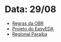 # Data: 29/08
- [Regras da OBR](https://www.obr.org.br/manuais/OBR2023_MP_ManualRegrasRegionalEstadual.pdf)
- [Projeto do EasyEDA](https://u.easyeda.com/join?type=project&key=b0c53d26623ca0f7be4ec1aa16b40db0&inviter=3584933e3524460bab61ca1e0cbfc855)
- [Regional Paraíba](https://www.obr.org.br/PB/)
